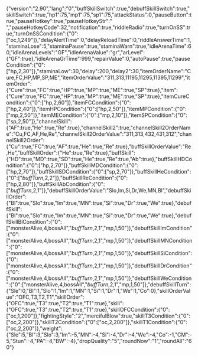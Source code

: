 {"version":"2.90","lang":"0","buffSkillSwitch":true,"debuffSkillSwitch":true,"skillSwitch":true,"hp1":75,"mp1":75,"sp1":75,"attackStatus":0,"pauseButton":true,"pauseHotkey":true,"pauseHotkeyStr":" ","pauseHotkeyCode":32,"notification":true,"riddleRadio":true,"turnOnSS":true,"turnOnSSCondition":{"0":["oc,1,249"]},"delayAlertTime":0,"delayReloadTime":0,"riddleAnswerTime":1,"staminaLose":5,"staminaPause":true,"staminaWarn":true,"idleArenaTime":60,"idleArenaLevels":"GF","idleArenaValue":"gr","arLevel":{"GF":true},"idleArenaGrTime":999,"repairValue":0,"autoPause":true,"pauseCondition":{"0":["hp,2,30"]},"staminaLow":30,"delay":200,"delay2":30,"itemOrderName":"Cure,FC,HP,MP,SP,ME","itemOrderValue":"311,313,11195,11295,11395,11299","itemOrder":{"Cure":true,"FC":true,"HP":true,"MP":true,"ME":true,"SP":true},"item":{"Cure":true,"FC":true,"HP":true,"MP":true,"ME":true,"SP":true},"itemCureCondition":{"0":["hp,2,60"]},"itemFCCondition":{"0":["hp,2,40"]},"itemHPCondition":{"0":["hp,2,50"]},"itemMPCondition":{"0":["mp,2,50"]},"itemMECondition":{"0":["mp,2,10"]},"itemSPCondition":{"0":["sp,2,50"]},"channelSkill":{"AF":true,"He":true,"Re":true},"channelSkill2":true,"channelSkill2OrderName":"Cu,FC,AF,He,Re","channelSkill2OrderValue":"311,313,432,431,312","channelSkill2Order":{"Cu":true,"FC":true,"AF":true,"He":true,"Re":true},"buffSkillOrderValue":"Re,He","buffSkillOrder":{"He":true,"Re":true},"buffSkill":{"HD":true,"MD":true,"SD":true,"He":true,"Re":true,"Ab":true},"buffSkillHDCondition":{"0":["hp,2,70"]},"buffSkillMDCondition":{"0":["hp,2,70"]},"buffSkillSDCondition":{"0":["sp,2,70"]},"buffSkillHeCondition":{"0":["_buffTurn_,2,2"]},"buffSkillReCondition":{"0":["hp,2,80"]},"buffSkillAbCondition":{"0":["_buffTurn_,2,1"]},"debuffSkillOrderValue":"Slo,Im,Si,Dr,We,MN,Bl","debuffSkillOrder":{"Bl":true,"Slo":true,"Im":true,"MN":true,"Si":true,"Dr":true,"We":true},"debuffSkill":{"Bl":true,"Slo":true,"Im":true,"MN":true,"Si":true,"Dr":true,"We":true},"debuffSkillBlCondition":{"0":["monsterAlive,4,bossAll","_buffTurn_,2,1","mp,1,50"]},"debuffSkillImCondition":{"0":["monsterAlive,4,bossAll","_buffTurn_,2,1","mp,1,50"]},"debuffSkillMNCondition":{"0":["monsterAlive,4,bossAll","_buffTurn_,2,1","mp,1,50"]},"debuffSkillSiCondition":{"0":["monsterAlive,4,bossAll","_buffTurn_,2,1","mp,1,50"]},"debuffSkillDrCondition":{"0":["monsterAlive,4,bossAll","_buffTurn_,2,1","mp,1,50"]},"debuffSkillWeCondition":{"0":["monsterAlive,4,bossAll","_buffTurn_,2,1","mp,1,50"]},"debuffSkillTurn":{"Sle":0,"Bl":1,"Slo":1,"Im":1,"MN":1,"Si":1,"Dr":1,"We":1,"Co":0},"skillOrderValue":"OFC,T3,T2,T1","skillOrder":{"OFC":true,"T3":true,"T2":true,"T1":true},"skill":{"OFC":true,"T3":true,"T2":true,"T1":true},"skillOFCCondition":{"0":["oc,1,200"]},"fightingStyle":"2","mercifulBlow":true,"skillT3Condition":{"0":["oc,2,200"]},"skillT2Condition":{"0":["oc,2,200"]},"skillT1Condition":{"0":["oc,2,200"]},"weight":{"Sle":5,"Bl":3,"Slo":3,"Im":-5,"MN":-4,"Si":-4,"Dr":-4,"We":-4,"Co":-1,"CM":-5,"Stun":-4,"PA":-4,"BW":-4},"dropQuality":"5","roundNow":"1","roundAll":"60"}